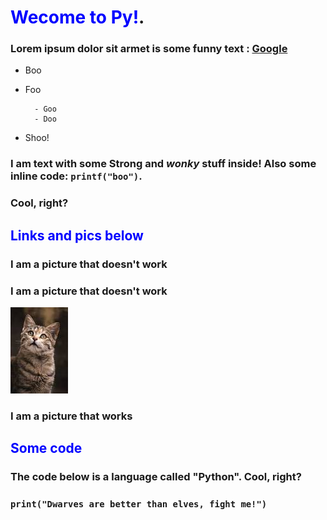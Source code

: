# <span style="color:blue">Wecome to Py!</span>. 
### Lorem ipsum dolor sit armet is some funny text : [Google](https://www.google.com/)
+ Boo
+ Foo

        - Goo
        - Doo

+ Shoo!

### I am text with some **Strong** and *wonky* stuff inside! Also some inline code: ```printf("boo")```.
### Cool, right?   
## <span style="color:blue">Links and pics below</span>
### I am a picture that doesn't work

###  I am a picture that doesn't work
![](Cat.png)

### I am a picture that works

## <span style="color:blue"> Some code</span>
### The code below is a language called "Python". Cool, right?
### ```print("Dwarves are better than elves, fight me!")```
​
